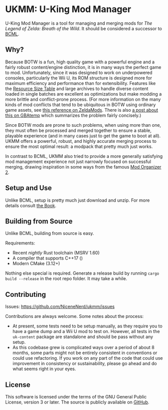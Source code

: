 # UKMM: U-King Mod Manager

U-King Mod Manager is a tool for managing and merging mods for *The Legend of
Zelda: Breath of the Wild*. It should be considered a successor to
[BCML](https://github.com/NiceneNerd/BCML). 

## Why?

Because BOTW is a fun, high quality game with a powerful engine and a fairly
robust content/engine distinction, it is in many ways the perfect game to mod.
Unfortunately, since it was designed to work on underpowered consoles,
particularly the Wii U, its ROM structure is designed more for maximum
efficiency and performance than for extensibility. Features like the [Resource
Size Table](https://zeldamods.org/wiki/Resource_system#Resource_size_table) and
large archives to handle diverse content loaded in single batches are excellent
as optimizations but make modding a more brittle and conflict-prone process.
(For more information on the many kinds of mod conflicts that tend to be
ubiquitous in BOTW using ordinary game assets, see [this reference on
ZeldaMods](https://zeldamods.org/wiki/Help:Resolving_mod_conflicts). There is
also [a post about this on
GBAtemp](https://gbatemp.net/threads/dont-use-bcml-for-switch.590409/post-10030639)
which summarizes the problem fairly concisely.)

Since BOTW mods are prone to such problems, when using more than one, they must
often be processed and merged together to ensure a stable, playable experience
(and in many cases just to get the game to boot at all). UKMM offers a powerful,
robust, and highly accurate merging process to ensure the most optimal result: a
modpack that pretty much just works.

In contrast to BCML, UKMM also tried to provide a more generally satisfying mod
management experience not just narrowly focused on successful merging, drawing
inspiration in some ways from the famous [Mod Organizer
2](https://github.com/ModOrganizer2/modorganizer).

## Setup and Use

Unlike BCML, setup is pretty much just download and unzip. For more details
consult [the Book](https://nicenenerd.github.io/ukmm/).

## Building from Source

Unlike BCML, building from source is easy.

Requirements:

- Recent *nightly* Rust toolchain (MSRV 1.60)
- A compiler that supports C++17 ()
- Modern CMake (3.12+)

Nothing else special is required. Generate a release build by running `cargo
build --release` in the root repo folder. It may take a while.

## Contributing 

Issues: https://github.com/NiceneNerd/ukmm/issues

Contributions are always welcome. Some notes about the process:

- At present, some tests need to be setup manually, as they require you to have
  a game dump and a Wii U mod to test on. However, all tests in the `uk-content`
  package are standalone and should be pass without any setup.
- As this codebase grew is complicated ways over a period of about 8 months,
  some parts might not be entirely consistent in conventions or could use
  refactoring. If you work on any part of the code that could use improvement in
  consistency or sustainability, please go ahead and do what seems right in your
  eyes.

## License 

This software is licensed under the terms of the GNU General Public License,
version 3 or later. The source is publicly available on
[GitHub](https://github.com/NiceneNerd/ukmm).
